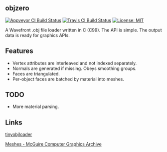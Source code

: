 ## objzero

[![Appveyor CI Build Status](https://ci.appveyor.com/api/projects/status/github/jpcy/objzero?branch=master&svg=true)](https://ci.appveyor.com/project/jpcy/objzero) [![Travis CI Build Status](https://travis-ci.org/jpcy/objzero.svg?branch=master)](https://travis-ci.org/jpcy/objzero) [![License: MIT](https://img.shields.io/badge/License-MIT-yellow.svg)](https://opensource.org/licenses/MIT)

A Wavefront .obj file loader written in C (C99). The API is simple. The output data is ready for graphics APIs.

## Features
* Vertex attributes are interleaved and not indexed separately.
* Normals are generated if missing. Obeys smoothing groups.
* Faces are triangulated.
* Per-object faces are batched by material into meshes.

## TODO
* More material parsing.

## Links
[tinyobjloader](https://github.com/syoyo/tinyobjloader)

[Meshes - McGuire Computer Graphics Archive](https://casual-effects.com/data)
